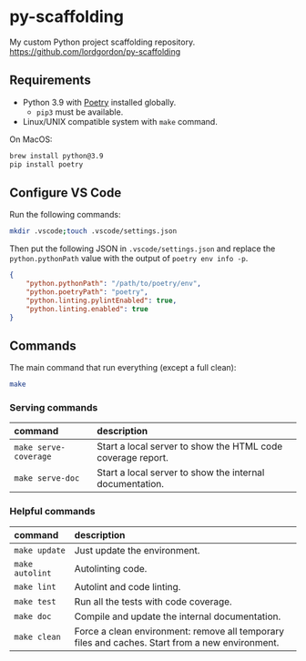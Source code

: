 # py-scaffolding
My custom Python project scaffolding repository.
https://github.com/lordgordon/py-scaffolding

## Requirements

- Python 3.9 with [Poetry](https://python-poetry.org) installed globally.
  - `pip3` must be available.
- Linux/UNIX compatible system with `make` command.

On MacOS:
```sh
brew install python@3.9
pip install poetry
```

## Configure VS Code
Run the following commands:
```sh
mkdir .vscode;touch .vscode/settings.json
```

Then put the following JSON in `.vscode/settings.json` and replace the 
`python.pythonPath` value with the output of `poetry env info -p`.

```json
{
    "python.pythonPath": "/path/to/poetry/env",
    "python.poetryPath": "poetry",
    "python.linting.pylintEnabled": true,
    "python.linting.enabled": true
}
```

## Commands

The main command that run everything (except a full clean):
```sh
make
```

### Serving commands
| command | description |
| :-- | :-- |
| `make serve-coverage` | Start a local server to show the HTML code coverage report. |
| `make serve-doc` | Start a local server to show the internal documentation. |

### Helpful commands
| command | description |
| :-- | :-- |
| `make update` | Just update the environment. |
| `make autolint` | Autolinting code. |
| `make lint` | Autolint and code linting. |
| `make test` | Run all the tests with code coverage. |
| `make doc` | Compile and update the internal documentation. |
| `make clean` | Force a clean environment: remove all temporary files and caches. Start from a new environment. |
